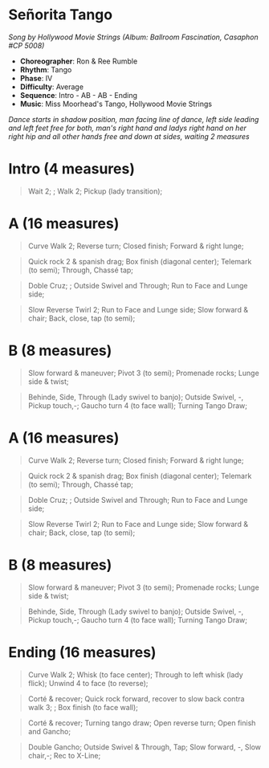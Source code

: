 # Señorita Tango

*Song by Hollywood Movie Strings (Album: Ballroom Fascination, Casaphon #CP 5008)*

* **Choreographer**: Ron & Ree Rumble
* **Rhythm**: Tango
* **Phase**: IV
* **Difficulty**: Average
* **Sequence**: Intro - AB - AB - Ending
* **Music**: Miss Moorhead's Tango, Hollywood Movie Strings

*Dance starts in shadow position, man facing line of dance, left side leading and left feet free for both, man's right hand and ladys right hand on her right hip and all other hands free and down at sides, waiting 2 measures*

# Intro (4 measures)

> Wait 2; ; Walk 2; Pickup (lady transition);

# A (16 measures)
> Curve Walk 2; Reverse turn; Closed finish; Forward & right lunge;

> Quick rock 2 & spanish drag; Box finish (diagonal center); Telemark (to semi); Through, Chassé tap;

> Doble Cruz; ; Outside Swivel and Through; Run to Face and Lunge side;

> Slow Reverse Twirl 2; Run to Face and Lunge side; Slow forward & chair; Back, close, tap (to semi);

# B (8 measures)

> Slow forward & maneuver; Pivot 3 (to semi); Promenade rocks; Lunge side & twist;

> Behinde, Side, Through (Lady swivel to banjo); Outside Swivel, -, Pickup touch,-; Gaucho turn 4 (to face wall); Turning Tango Draw;

# A (16 measures)
> Curve Walk 2; Reverse turn; Closed finish; Forward & right lunge;

> Quick rock 2 & spanish drag; Box finish (diagonal center); Telemark (to semi); Through, Chassé tap;

> Doble Cruz; ; Outside Swivel and Through; Run to Face and Lunge side;

> Slow Reverse Twirl 2; Run to Face and Lunge side; Slow forward & chair; Back, close, tap (to semi);

# B (8 measures)

> Slow forward & maneuver; Pivot 3 (to semi); Promenade rocks; Lunge side & twist;

> Behinde, Side, Through (Lady swivel to banjo); Outside Swivel, -, Pickup touch,-; Gaucho turn 4 (to face wall); Turning Tango Draw;

# Ending (16 measures)

> Curve Walk 2; Whisk (to face center); Through to left whisk (lady flick); Unwind 4 to face (to reverse);

> Corté & recover; Quick rock forward, recover to slow back contra walk 3; ; Box finish (to face wall);

> Corté & recover; Turning tango draw; Open reverse turn; Open finish and Gancho;

> Double Gancho; Outside Swivel & Through, Tap; Slow forward, -, Slow chair,-; Rec to X-Line;

<meta name="x:audio-file" content="h/Hollywood Movie Strings/Hollywood Movie Strings - Miss Moorhead's Tango (from 'Soapdish') (TG 32).mp3" >
